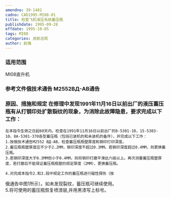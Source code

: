 ```yaml
---
amendno: 39-1481  
cadno: CAD1995-MI08-01  
title: 检查飞机液压系统蓄压瓶  
publishdate: 1995-09-28  
effdate: 1995-10-05  
tags: MI08  
categories: 民航总局  
author: 赵强  
---
```

  
### 适用范围  
MI08直升机  
  
<!--more-->  
### 参考文件俄技术通告 M2552ΒД-ΑΒ通告  
  
### 原因、措施和规定 在修理中发现1991年11月16日以前出厂的液压蓄压瓶有从打钢印处扩散裂纹的现象，为消除此故障隐患，要求完成以下工作：  
    在本指令生效之日起60天内，检查在1991年11月16日以前出厂的8-5301-10，15-5303-10，8A-5301-370各型蓄压瓶（包括已装机的和未装机的备件），并完成以下工作：  
    1.按俄技术通告M2552 ΒД-ΑΒ，检查蓄压瓶瓶壁厚度和钢印打印深度。  
    2.蓄压瓶瓶壁厚度应不少于2.2MM，钢印深度不超过0.3MM。若钢印深度超过0.4MM，则更换蓄压瓶。  
    3.若钢印深度大于0.3MM但小于0.4MM，则将钢印打磨平滑达六级以上。再次测量蓄压瓶壁厚度，若打磨后不能保证蓄压瓶瓶壁的规定厚度（2MM），更换蓄压瓶。  
  
    4.对完成本指令2.和3.段中规定工作的蓄压瓶进行磁性探伤（按  
  
俄通告中图1所示）。如未发现裂纹，蓄压瓶可继续使用。  
    5.将可使用的蓄压瓶恢复喷漆层,并用黑漆写上标号。  
  
